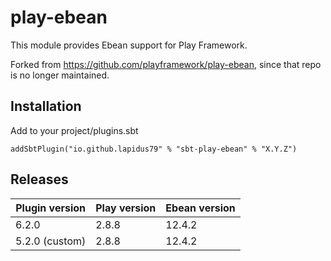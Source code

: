 # play-ebean

This module provides Ebean support for Play Framework.

Forked from https://github.com/playframework/play-ebean, since that repo is no longer maintained.

## Installation

Add to your project/plugins.sbt

```
addSbtPlugin("io.github.lapidus79" % "sbt-play-ebean" % "X.Y.Z")
```

## Releases
| Plugin version | Play version | Ebean version |
|----------------|--------------|---------------|
| 6.2.0          | 2.8.8        | 12.4.2        |
| 5.2.0 (custom)         | 2.8.8        | 12.4.2        |
